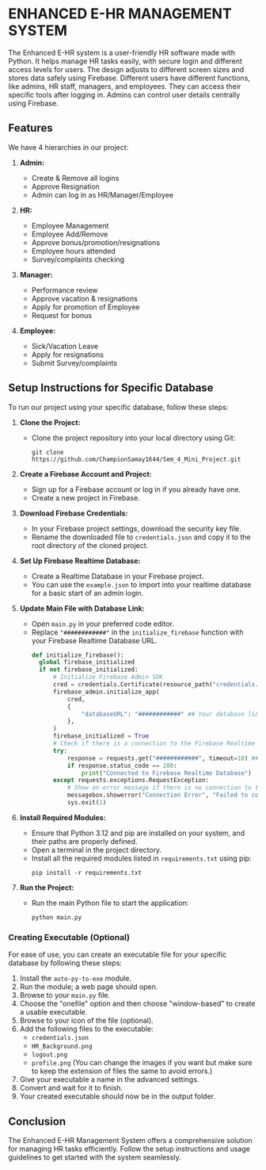
# ENHANCED E-HR MANAGEMENT SYSTEM

The Enhanced E-HR system is a user-friendly HR software made with Python. It helps manage HR tasks easily, with secure login and different access levels for users. The design adjusts to different screen sizes and stores data safely using Firebase. Different users have different functions, like admins, HR staff, managers, and employees. They can access their specific tools after logging in. Admins can control user details centrally using Firebase.

## Features

We have 4 hierarchies in our project:

1. **Admin:**
   - Create & Remove all logins
   - Approve Resignation
   - Admin can log in as HR/Manager/Employee

2. **HR:**
   - Employee Management
   - Employee Add/Remove
   - Approve bonus/promotion/resignations
   - Employee hours attended
   - Survey/complaints checking

3. **Manager:**
   - Performance review
   - Approve vacation & resignations
   - Apply for promotion of Employee
   - Request for bonus

4. **Employee:**
   - Sick/Vacation Leave
   - Apply for resignations
   - Submit Survey/complaints

## Setup Instructions for Specific Database

To run our project using your specific database, follow these steps:

1. **Clone the Project:**
   - Clone the project repository into your local directory using Git:
     ```
     git clone https://github.com/ChampionSamay1644/Sem_4_Mini_Project.git
     ```

2. **Create a Firebase Account and Project:**
   - Sign up for a Firebase account or log in if you already have one.
   - Create a new project in Firebase.

3. **Download Firebase Credentials:**
   - In your Firebase project settings, download the security key file.
   - Rename the downloaded file to `credentials.json` and copy it to the root directory of the cloned project.

4. **Set Up Firebase Realtime Database:**
   - Create a Realtime Database in your Firebase project.
   - You can use the `example.json` to import into your realtime database for a basic start of an admin login.

5. **Update Main File with Database Link:**
   - Open `main.py` in your preferred code editor.
   - Replace `"############"` in the `initialize_firebase` function with your Firebase Realtime Database URL.
     ```python
     def initialize_firebase():
       global firebase_initialized
       if not firebase_initialized:
           # Initialize Firebase Admin SDK
           cred = credentials.Certificate(resource_path("credentials.json"))  # Path: credentials.json
           firebase_admin.initialize_app(
               cred,
               {
                   "databaseURL": "############" ## Your database link goes here,also below 
               },
           )
           firebase_initialized = True
           # Check if there is a connection to the Firebase Realtime Database and time out after 10 seconds
           try:
               response = requests.get("############", timeout=10) ## Your database link goes here
               if response.status_code == 200:
                   print("Connected to Firebase Realtime Database")
           except requests.exceptions.RequestException:
               # Show an error message if there is no connection to the Firebase Realtime Database
               messagebox.showerror("Connection Error", "Failed to connect to Firebase Realtime Database. Please check your internet connection.")
               sys.exit(1)
     ```

6. **Install Required Modules:**
   - Ensure that Python 3.12 and pip are installed on your system, and their paths are properly defined.
   - Open a terminal in the project directory.
   - Install all the required modules listed in `requirements.txt` using pip:
     ```
     pip install -r requirements.txt
     ```

8. **Run the Project:**
   - Run the main Python file to start the application:
     ```
     python main.py
     ```

### Creating Executable (Optional)

For ease of use, you can create an executable file for your specific database by following these steps:

1. Install the `auto-py-to-exe` module.
2. Run the module; a web page should open.
3. Browse to your `main.py` file.
4. Choose the "onefile" option and then choose "window-based" to create a usable executable.
5. Browse to your icon of the file (optional).
6. Add the following files to the executable:
   - `credentials.json`
   - `HR_Background.png`
   - `logout.png`
   - `profile.png`
   (You can change the images if you want but make sure to keep the extension of files the same to avoid errors.)
7. Give your executable a name in the advanced settings.
8. Convert and wait for it to finish.
9. Your created executable should now be in the output folder.

## Conclusion

The Enhanced E-HR Management System offers a comprehensive solution for managing HR tasks efficiently. Follow the setup instructions and usage guidelines to get started with the system seamlessly.
